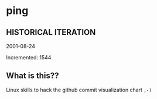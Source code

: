 # ping

## HISTORICAL ITERATION
2001-08-24

Incremented: 1544

## What is this?? 
Linux skills to hack the github commit visualization chart `;-)`
